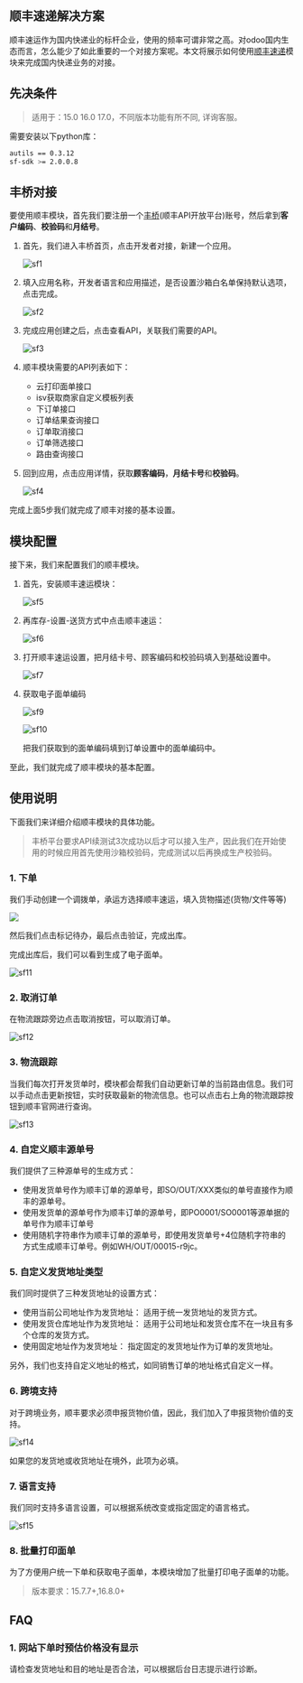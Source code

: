 ## 顺丰速递解决方案

顺丰速运作为国内快递业的标杆企业，使用的频率可谓非常之高。对odoo国内生态而言，怎么能少了如此重要的一个对接方案呢。本文将展示如何使用[顺丰速递](https://hub.mixoo.cn/shop/8)模块来完成国内快递业务的对接。

## 先决条件

> 适用于：15.0 16.0 17.0，不同版本功能有所不同, 详询客服。

需要安装以下python库：

```sh
autils == 0.3.12
sf-sdk >= 2.0.0.8
```

## 丰桥对接

要使用顺丰模块，首先我们要注册一个[丰桥](https://open.sf-express.com/)(顺丰API开放平台)账号，然后拿到**客户编码**、**校验码**和**月结号**。

1. 首先，我们进入丰桥首页，点击开发者对接，新建一个应用。

    ![sf1](./images/sf1.png)

2. 填入应用名称，开发者语言和应用描述，是否设置沙箱白名单保持默认选项，点击完成。

    ![sf2](./images/sf2.png)

3. 完成应用创建之后，点击查看API，关联我们需要的API。

    ![sf3](./images/sf3.png)

4. 顺丰模块需要的API列表如下：

    * 云打印面单接口
    * isv获取商家自定义模板列表
    * 下订单接口
    * 订单结果查询接口
    * 订单取消接口
    * 订单筛选接口
    * 路由查询接口

5. 回到应用，点击应用详情，获取**顾客编码**，**月结卡号**和**校验码**。

    ![sf4](./images/sf4.png)

完成上面5步我们就完成了顺丰对接的基本设置。



## 模块配置

接下来，我们来配置我们的顺丰模块。

1. 首先，安装顺丰速运模块：

    ![sf5](./images/sf5.png)

2. 再库存-设置-送货方式中点击顺丰速运：

    ![sf6](./images/sf6.png)

3. 打开顺丰速运设置，把月结卡号、顾客编码和校验码填入到基础设置中。

    ![sf7](./images/sf7.png)

4. 获取电子面单编码

    ![sf9](./images/sf9.png)

    ![sf10](./images/sf10.png)

    把我们获取到的面单编码填到订单设置中的面单编码中。


至此，我们就完成了顺丰模块的基本配置。

## 使用说明

下面我们来详细介绍顺丰模块的具体功能。

> 丰桥平台要求API续测试3次成功以后才可以接入生产，因此我们在开始使用的时候应用首先使用沙箱校验码，完成测试以后再换成生产校验码。

### 1. 下单

我们手动创建一个调拨单，承运方选择顺丰速运，填入货物描述(货物/文件等等)

![](./images/sf8.png)

然后我们点击标记待办，最后点击验证，完成出库。

完成出库后，我们可以看到生成了电子面单。

![sf11](./images/sf11.png)

### 2. 取消订单

在物流跟踪旁边点击取消按钮，可以取消订单。

![sf12](images/sf12.png)

### 3. 物流跟踪

当我们每次打开发货单时，模块都会帮我们自动更新订单的当前路由信息。我们可以手动点击更新按钮，实时获取最新的物流信息。也可以点击右上角的物流跟踪按钮到顺丰官网进行查询。

![sf13](./images/sf13.png)

### 4. 自定义顺丰源单号

我们提供了三种源单号的生成方式：

* 使用发货单号作为顺丰订单的源单号，即SO/OUT/XXX类似的单号直接作为顺丰的源单号。
* 使用发货单的源单号作为顺丰订单的源单号，即PO0001/SO0001等源单据的单号作为顺丰订单号
* 使用随机字符串作为顺丰订单的源单号，即使用发货单号+4位随机字符串的方式生成顺丰订单号。例如WH/OUT/00015-r9jc。

### 5. 自定义发货地址类型

我们同时提供了三种发货地址的设置方式：

* 使用当前公司地址作为发货地址： 适用于统一发货地址的发货方式。
* 使用发货仓库地址作为发货地址： 适用于公司地址和发货仓库不在一块且有多个仓库的发货方式。
* 使用固定地址作为发货地址： 指定固定的发货地址作为订单的发货地址。

另外，我们也支持自定义地址的格式，如同销售订单的地址格式自定义一样。

### 6. 跨境支持

对于跨境业务，顺丰要求必须申报货物价值，因此，我们加入了申报货物价值的支持。

![sf14](./images/sf14.png)

如果您的发货地或收货地址在境外，此项为必填。

### 7. 语言支持

我们同时支持多语言设置，可以根据系统改变或指定固定的语言格式。

![sf15](./images/sf15.png)

### 8. 批量打印面单

为了方便用户统一下单和获取电子面单，本模块增加了批量打印电子面单的功能。

> 版本要求：15.7.7+,16.8.0+


## FAQ

### 1. 网站下单时预估价格没有显示

请检查发货地址和目的地址是否合法，可以根据后台日志提示进行诊断。
